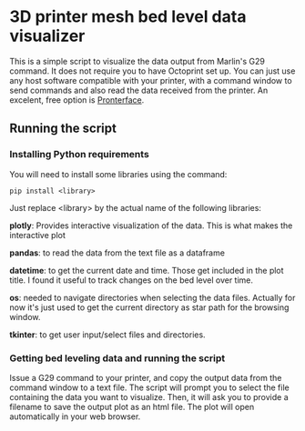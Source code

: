 # 3D printer mesh bed level data visualizer
This is a simple script to visualize the data output from Marlin's G29 command. It does not require you to have Octoprint set up. You can just use any host software compatible with your printer, with a command window to send commands and also read the data received from the printer. An excelent, free option is [Pronterface](https://www.pronterface.com/).


## Running the script

### Installing Python requirements
You will need to install some libraries using the command:

    pip install <library>

Just replace \<library> by the actual name of the following libraries:

**plotly**: Provides interactive visualization of the data. This is what makes the interactive plot

**pandas**: to read the data from the text file as a dataframe

**datetime**: to get the current date and time. Those get included in the plot title. I found it useful to track changes on the bed level over time.

**os**: needed to navigate directories when selecting the data files. Actually for now it's just used to get the current directory as star path for the browsing window.

**tkinter**: to get user input/select files and directories.


### Getting bed leveling data and running the script
Issue a G29 command to your printer, and copy the output data from the command window to a text file. The script will prompt you to select the file containing the data you want to visualize. Then, it will ask you to provide a filename to save the output plot as an html file. The plot will open automatically in your web browser.